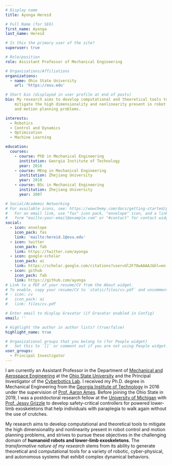 ```yaml
---
# Display name
title: Ayonga Hereid

# Full Name (for SEO)
first_name: Ayonga
last_name: Hereid

# Is this the primary user of the site?
superuser: true

# Role/position
role: Assistant Professor of Mechanical Engineering

# Organizations/Affiliations
organizations:
  - name: Ohio State University
    url: 'https://osu.edu'

# Short bio (displayed in user profile at end of posts)
bio: My research aims to develop computational and theoretical tools to
    mitigate the high dimensionality and nonlinearity present in robot control
    and motion planning problems.

interests:
  - Robotics 
  - Control and Dynamics
  - Optimization
  - Machine Learning

education:
  courses:
    - course: PhD in Mechanical Engineering
      institution: Georgia Institute of Technology
      year: 2016
    - course: MEng in Mechanical Engineering
      institution: Zhejiang University
      year: 2010
    - course: BSc in Mechanical Engineering
      institution: Zhejiang University
      year: 2007

# Social/Academic Networking
# For available icons, see: https://wowchemy.com/docs/getting-started/page-builder/#icons
#   For an email link, use "fas" icon pack, "envelope" icon, and a link in the
#   form "mailto:your-email@example.com" or "#contact" for contact widget.
social:
  - icon: envelope
    icon_pack: fas
    link: 'mailto:hereid.1@osu.edu'
  - icon: twitter
    icon_pack: fab
    link: https://twitter.com/ayonga
  - icon: google-scholar
    icon_pack: ai
    link: https://scholar.google.com/citations?user=Ul2F7OwAAAAJ&hl=en
  - icon: github
    icon_pack: fab
    link: https://github.com/ayonga
# Link to a PDF of your resume/CV from the About widget.
# To enable, copy your resume/CV to `static/files/cv.pdf` and uncomment the lines below.
# - icon: cv
#   icon_pack: ai
#   link: files/cv.pdf

# Enter email to display Gravatar (if Gravatar enabled in Config)
email: ''

# Highlight the author in author lists? (true/false)
highlight_name: true

# Organizational groups that you belong to (for People widget)
#   Set this to `[]` or comment out if you are not using People widget.
user_groups:
  - Principal Investigator
---
```


I am currently an Assistant Professor in the Department of [Mechanical and Aerospace Engineering](https://mae.osu.edu/) at the [Ohio State University](https://osu.edu/) and the Principal Investigator of the [Cyberbotics Lab](#). I received my Ph.D. degree in Mechanical Engineering from the [Georgia Institute of Technology](https://gatech.edu) in 2016 under the supervision of [Prof. Aaron Ames](http://ames.caltech.edu/). Before joining the Ohio State in 2019, I was a postdoctoral research fellow at the [University of Michigan](https://umich.edu/) with [Prof. Jessy Grizzle](https://ece.umich.edu/faculty/grizzle/) to develop safety-critical controllers for powered lower-limb exoskeletons that help individuals with paraplegia to walk again without the use of crutches.






My research aims to develop computational and theoretical tools to mitigate the high dimensionality and nonlinearity present in robot control and motion planning problems, and strives to pursue these objectives in the challenging domain of **humanoid robots and lower-limb exoskeletons**. The *transformative nature of my research* stems from its ability to generate theoretical and computational tools for a variety of robotic, cyber-physical, and autonomous systems that exhibit complex dynamical behaviors.